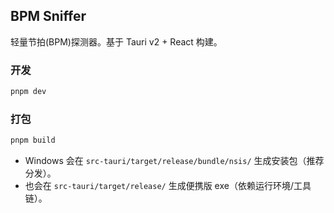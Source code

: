 ## BPM Sniffer

轻量节拍(BPM)探测器。基于 Tauri v2 + React 构建。

### 开发

```bash
pnpm dev
```

### 打包

```bash
pnpm build
```

- Windows 会在 `src-tauri/target/release/bundle/nsis/` 生成安装包（推荐分发）。
- 也会在 `src-tauri/target/release/` 生成便携版 exe（依赖运行环境/工具链）。